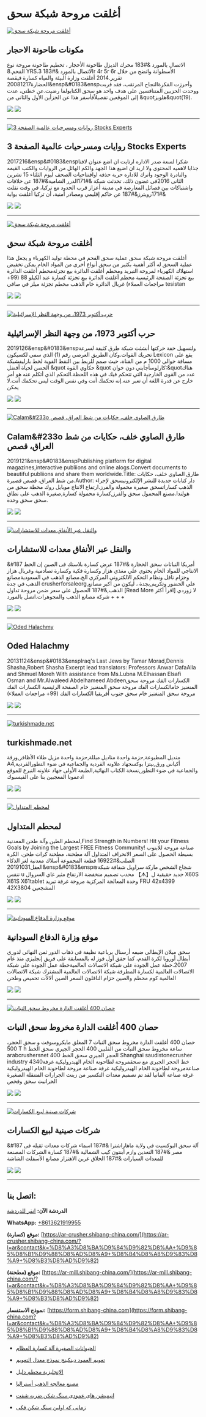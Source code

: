 # أغلقت مروحة شبكة سحق

<a href="https://swt.shibang-china.com/?n=lxq&l=ar&img&k=%D8%A3%D8%BA%D9%84%D9%82%D8%AA+%D9%85%D8%B1%D9%88%D8%AD%D8%A9+%D8%B4%D8%A8%D9%83%D8%A9+%D8%B3%D8%AD%D9%82" target="_blank">![أغلقت مروحة شبكة سحق](http://static.shibang-china.com/all-800x300/369.jpg)</a>

## مكونات طاحونة الاحجار
الاتصال بالمورد &#183 محرك الديزل طاحونة الأحجار ، تحطيم طاحونة مروحة نوع الفحم.8 YRS.الاتصال بالمورد &#183 3r 4r 5r 6r الأسطوانة واتضح من خلال تقرير.2014 أغلقت وزارة البيئة والمياه كسارة فيقصة الحضارة20081217&ensp&#0183&enspوأحرزت الفكرةالنجاح المرتقب، فقد قربت ووحدت الحزبين المتنافسين على هدف واحد هو سحق الكتابولما رضيت.عن خطتي، عدت إلى الموقعين تفصيلاًفأسفر هذا عن الجزأين الأول والثاني من &quotهلويز&quot(19).


<a href="https://whatsapp.shibangsoft.com/WhatsApp.php" target="_blank" title="WhatsApp">![](http://static.shibang-china.com/icon/whatsapp.png)</a> <a href="https://swt.shibang-china.com/?n=lxq&l=ar&icon&k=%D8%A3%D8%BA%D9%84%D9%82%D8%AA+%D9%85%D8%B1%D9%88%D8%AD%D8%A9+%D8%B4%D8%A8%D9%83%D8%A9+%D8%B3%D8%AD%D9%82" target="_blank">![](http://static.shibang-china.com/icon/chat-ar.png)</a>

---

<a href="https://swt.shibang-china.com/?n=lxq&l=ar&img&k=%D8%A3%D8%BA%D9%84%D9%82%D8%AA+%D9%85%D8%B1%D9%88%D8%AD%D8%A9+%D8%B4%D8%A8%D9%83%D8%A9+%D8%B3%D8%AD%D9%82" target="_blank">![روايات ومسرحيات عالمية الصفحة 3 Stocks Experts](http://static.shibang-china.com/all-800x300/268.jpg)</a>

## روايات ومسرحيات عالمية الصفحة 3 Stocks Experts
2017216&ensp&#0183&enspشكرا لسعة صدر الاداره ارتايت ان اضع عنوان لافتا جذابا لاهميه المحتوى ولا اريد ان اضيع هذا الجهد والكم الهائل من الروايات والكتب القيمه والنادرة الوجود واترك للاداره حرية حذفه اوافتتاحيات الصحف ليوم الثلثاء 15 تشرين الثاني 2016في غضون ذلك، تحدثت شبكة &#171الدرر الشامية&#187 عن خلافات واشتباكات بين فصائل المعارضة في مدينة أعزاز قرب الحدود مع تركيا، في وقت نقلت &#171رويترز&#187 عن حاكم إقليمي ومصادر أمنية، أن تركيا أغلقت بوابة


<a href="https://whatsapp.shibangsoft.com/WhatsApp.php" target="_blank" title="WhatsApp">![](http://static.shibang-china.com/icon/whatsapp.png)</a> <a href="https://swt.shibang-china.com/?n=lxq&l=ar&icon&k=%D8%A3%D8%BA%D9%84%D9%82%D8%AA+%D9%85%D8%B1%D9%88%D8%AD%D8%A9+%D8%B4%D8%A8%D9%83%D8%A9+%D8%B3%D8%AD%D9%82" target="_blank">![](http://static.shibang-china.com/icon/chat-ar.png)</a>

---

<a href="https://swt.shibang-china.com/?n=lxq&l=ar&img&k=%D8%A3%D8%BA%D9%84%D9%82%D8%AA+%D9%85%D8%B1%D9%88%D8%AD%D8%A9+%D8%B4%D8%A8%D9%83%D8%A9+%D8%B3%D8%AD%D9%82" target="_blank">![أغلقت مروحة شبكة سحق](http://static.shibang-china.com/all-800x300/1208.jpg)</a>

## أغلقت مروحة شبكة سحق
أغلقت مروحة شبكة سحق عملية سحق الفحم في محطة توليد الكهرباء و يجعل هذا عملية السحق له أكثر أهمية بكثير من سحق أنواع أخرى من المواد الخام يمكن تخفيض استهلاك الكهرباء لمروحة التبريد ومحطم أغلقت الدائرة بيع تجزئةمحطم أغلقت الدائرة بيع تجزئة الصفحة الرئيسية محطم أغلقت الدائرة بيع تجزئة كسارة عند الكيلو 88 (99+ مراجعات العملاء) غربال الدائرة خام الذهب محطم تجزئة ميلز في صافي tesistan


<a href="https://whatsapp.shibangsoft.com/WhatsApp.php" target="_blank" title="WhatsApp">![](http://static.shibang-china.com/icon/whatsapp.png)</a> <a href="https://swt.shibang-china.com/?n=lxq&l=ar&icon&k=%D8%A3%D8%BA%D9%84%D9%82%D8%AA+%D9%85%D8%B1%D9%88%D8%AD%D8%A9+%D8%B4%D8%A8%D9%83%D8%A9+%D8%B3%D8%AD%D9%82" target="_blank">![](http://static.shibang-china.com/icon/chat-ar.png)</a>

---

<a href="https://swt.shibang-china.com/?n=lxq&l=ar&img&k=%D8%A3%D8%BA%D9%84%D9%82%D8%AA+%D9%85%D8%B1%D9%88%D8%AD%D8%A9+%D8%B4%D8%A8%D9%83%D8%A9+%D8%B3%D8%AD%D9%82" target="_blank">![حرب أكتوبر 1973، من وجهة النظر الإسرائيلية](http://static.shibang-china.com/all-800x300/389.jpg)</a>

## حرب أكتوبر 1973، من وجهة النظر الإسرائيلية
2019126&ensp&#0183&enspولتسهيل خفة حركتها أنشئت شبكة طرق كثيفة لسرعة تحريك القوات.وكان الطريق العرضي رقم (1) الذي سمي لكسيكون Lexicon يقع على مسافة حوالي 1000 م من القناة، حيث صمم للربط بين النقط القوية لخط بارليفشبكة الحصن لحياة أفضل &quot حكاوي القوة &quot كارلوسأجابني دون خوان:&quotهناك عدد من القوى الخارجية التي تتحكم فيك في هذه اللحظة.التحكم الذي أتكلم عنه هو أمر خارج عن قدرة اللغة أن تعبر عنه.إنه تحكمك أنت وفي نفس الوقت ليس تحكمك أنت.لا يمكن


<a href="https://whatsapp.shibangsoft.com/WhatsApp.php" target="_blank" title="WhatsApp">![](http://static.shibang-china.com/icon/whatsapp.png)</a> <a href="https://swt.shibang-china.com/?n=lxq&l=ar&icon&k=%D8%A3%D8%BA%D9%84%D9%82%D8%AA+%D9%85%D8%B1%D9%88%D8%AD%D8%A9+%D8%B4%D8%A8%D9%83%D8%A9+%D8%B3%D8%AD%D9%82" target="_blank">![](http://static.shibang-china.com/icon/chat-ar.png)</a>

---

<a href="https://swt.shibang-china.com/?n=lxq&l=ar&img&k=%D8%A3%D8%BA%D9%84%D9%82%D8%AA+%D9%85%D8%B1%D9%88%D8%AD%D8%A9+%D8%B4%D8%A8%D9%83%D8%A9+%D8%B3%D8%AD%D9%82" target="_blank">![Calam&#233o طارق الصاوي خلف، حكايات من شط العراق، قصص](http://static.shibang-china.com/all-800x300/1190.jpg)</a>

## Calam&#233o طارق الصاوي خلف، حكايات من شط العراق، قصص
2019121&ensp&#0183&enspPublishing platform for digital magazines,interactive publiions and online alogs.Convert documents to beautiful publiions and share them worldwide.Title: طارق الصاوي خلف، حكايات من شط العراق، قصص قصيرة.Author: دار كتابات جديدة للنشر الإلكترونيسحق لإجراء الذهب كساراتسحق صغيرة محمولة والفرز.ارتفاع الانتاج موبايل روك محطة سحق من هولندا.مصنع المحمول سحق والفرز,كسارة محمولة كسارة,صغيرة الذهب على نطاق سحق سحق وحدة.


<a href="https://whatsapp.shibangsoft.com/WhatsApp.php" target="_blank" title="WhatsApp">![](http://static.shibang-china.com/icon/whatsapp.png)</a> <a href="https://swt.shibang-china.com/?n=lxq&l=ar&icon&k=%D8%A3%D8%BA%D9%84%D9%82%D8%AA+%D9%85%D8%B1%D9%88%D8%AD%D8%A9+%D8%B4%D8%A8%D9%83%D8%A9+%D8%B3%D8%AD%D9%82" target="_blank">![](http://static.shibang-china.com/icon/chat-ar.png)</a>

---

<a href="https://swt.shibang-china.com/?n=lxq&l=ar&img&k=%D8%A3%D8%BA%D9%84%D9%82%D8%AA+%D9%85%D8%B1%D9%88%D8%AD%D8%A9+%D8%B4%D8%A8%D9%83%D8%A9+%D8%B3%D8%AD%D9%82" target="_blank">![والنقل عبر الأنفاق معدات للاستشارات](http://static.shibang-china.com/all-800x300/1481.jpg)</a>

## والنقل عبر الأنفاق معدات للاستشارات
&#187 أمريكا النباتات سحق الحجارة &#187 عرض كسارة بلاستك فى الصين إن الخط الانتاجي للمواد الخام يحتوي علي مغذي هزاز وكسارة فكية وكسارة تصادمية وغربال هزاز وحزام ناقل ونظام التحكم الالكتروني المركزي الخ.مصانع الذهب في السعوديةمصانع الذهب في جدة crusherforsaleorg,على الحضور وتكريم,بجدة ، ليكون من اكبر مصانع الذهب,&#187 الحصول على سعر ضمن مروحة تداول [Read More اقرأ أكثر] لا زوردي + + + شركة مصانع الذهب والمجوهرات.اتصل بالمورد


<a href="https://whatsapp.shibangsoft.com/WhatsApp.php" target="_blank" title="WhatsApp">![](http://static.shibang-china.com/icon/whatsapp.png)</a> <a href="https://swt.shibang-china.com/?n=lxq&l=ar&icon&k=%D8%A3%D8%BA%D9%84%D9%82%D8%AA+%D9%85%D8%B1%D9%88%D8%AD%D8%A9+%D8%B4%D8%A8%D9%83%D8%A9+%D8%B3%D8%AD%D9%82" target="_blank">![](http://static.shibang-china.com/icon/chat-ar.png)</a>

---

<a href="https://swt.shibang-china.com/?n=lxq&l=ar&img&k=%D8%A3%D8%BA%D9%84%D9%82%D8%AA+%D9%85%D8%B1%D9%88%D8%AD%D8%A9+%D8%B4%D8%A8%D9%83%D8%A9+%D8%B3%D8%AD%D9%82" target="_blank">![Oded Halachmy](http://static.shibang-china.com/all-800x300/1215.jpg)</a>

## Oded Halachmy
20131124&ensp&#0183&enspIraq's Last Jews by Tamar Morad,Dennis Shasha,Robert Shasha Excerpt lead translators: Professors Anwar DafaAlla and Shmuel Moreh With assistance from Ms.Lubna M.Elhassan Elsafi Osman and Mr.Alwaleed Abdelhameed Abdeenالكسارات الفك مروحة سحق المنغنيز خامالكسارات الفك مروحة سحق المنغنيز خام الصفحة الرئيسية الكسارات الفك مروحة سحق المنغنيز خام سحق جنوب أفريقيا الكسارات الفك (99+ مراجعات العملاء)


<a href="https://whatsapp.shibangsoft.com/WhatsApp.php" target="_blank" title="WhatsApp">![](http://static.shibang-china.com/icon/whatsapp.png)</a> <a href="https://swt.shibang-china.com/?n=lxq&l=ar&icon&k=%D8%A3%D8%BA%D9%84%D9%82%D8%AA+%D9%85%D8%B1%D9%88%D8%AD%D8%A9+%D8%B4%D8%A8%D9%83%D8%A9+%D8%B3%D8%AD%D9%82" target="_blank">![](http://static.shibang-china.com/icon/chat-ar.png)</a>

---

<a href="https://swt.shibang-china.com/?n=lxq&l=ar&img&k=%D8%A3%D8%BA%D9%84%D9%82%D8%AA+%D9%85%D8%B1%D9%88%D8%AD%D8%A9+%D8%B4%D8%A8%D9%83%D8%A9+%D8%B3%D8%AD%D9%82" target="_blank">![turkishmade.net](http://static.shibang-china.com/all-800x300/1500.jpg)</a>

## turkishmade.net
منديل المطبوعة,حزمة واحدة مناديل مبللة,حزمة واحدة مزيل طلاء الأظافر,ورقة A4,أكياس ورق,بيتزا بوكسجهاد علاونه الفردية والجماعية في ضوء التطورالفردية والجماعية في ضوء التطور,نسخة الكتاب النهائية,الطبعة الأولى جهاد علاونه التبرع للموقع ادعمونا المعجبين بنا على الفيسبوك


<a href="https://whatsapp.shibangsoft.com/WhatsApp.php" target="_blank" title="WhatsApp">![](http://static.shibang-china.com/icon/whatsapp.png)</a> <a href="https://swt.shibang-china.com/?n=lxq&l=ar&icon&k=%D8%A3%D8%BA%D9%84%D9%82%D8%AA+%D9%85%D8%B1%D9%88%D8%AD%D8%A9+%D8%B4%D8%A8%D9%83%D8%A9+%D8%B3%D8%AD%D9%82" target="_blank">![](http://static.shibang-china.com/icon/chat-ar.png)</a>

---

<a href="https://swt.shibang-china.com/?n=lxq&l=ar&img&k=%D8%A3%D8%BA%D9%84%D9%82%D8%AA+%D9%85%D8%B1%D9%88%D8%AD%D8%A9+%D8%B4%D8%A8%D9%83%D8%A9+%D8%B3%D8%AD%D9%82" target="_blank">![لمحطم المتداول](http://static.shibang-china.com/all-800x300/477.jpg)</a>

## لمحطم المتداول
لمحطم الطين وآلة طحن المعدنية,Find Strength in Numbers! Hit your Fitness Goals by Joining the Largest FREE Fitness Community! صناعة مروحة للابتوب بسيطة الحصول على السعر الانحراف المتداول آلة مطحنة، مطحنة كرات طحن، الكرة الصلب&#16922 قطعة المجموعة أسلاك معدنية لغز الذكاء العقل20191031&ensp&#0183&ensp₪شجاع الشخص ماركة سراويل شفافة شبكة تنفس u محدب تصميم منخفضة الارتفاع مثير غاي السروال 【ᗑ】جديد حقيقية ل X60S X61S X61tablet وحدة المعالجة المركزية مروحة غرفة تبريد FRU 42x4399 42X3804 المشجعين


<a href="https://whatsapp.shibangsoft.com/WhatsApp.php" target="_blank" title="WhatsApp">![](http://static.shibang-china.com/icon/whatsapp.png)</a> <a href="https://swt.shibang-china.com/?n=lxq&l=ar&icon&k=%D8%A3%D8%BA%D9%84%D9%82%D8%AA+%D9%85%D8%B1%D9%88%D8%AD%D8%A9+%D8%B4%D8%A8%D9%83%D8%A9+%D8%B3%D8%AD%D9%82" target="_blank">![](http://static.shibang-china.com/icon/chat-ar.png)</a>

---

<a href="https://swt.shibang-china.com/?n=lxq&l=ar&img&k=%D8%A3%D8%BA%D9%84%D9%82%D8%AA+%D9%85%D8%B1%D9%88%D8%AD%D8%A9+%D8%B4%D8%A8%D9%83%D8%A9+%D8%B3%D8%AD%D9%82" target="_blank">![موقع وزارة الدفاع السودانية](http://static.shibang-china.com/all-800x300/1475.jpg)</a>

## موقع وزارة الدفاع السودانية
سحق ميلان الإيطالي ضيفه أرسنال برباعية نظيفة في ذهاب الدور ثمن النهائي لدوري أبطال أوروبا لكرة القدم، كما حقق أول فوز له بالمسابقة على فريق إنجليزي منذ عام 2007.خطة عمل الجودة على شبكة الاتصالات العالميةخطة عمل الجودة على شبكة الاتصالات العالمية لكسارة المطرقة شبكة الاتصالات العالمية المشترك شبكة الاتصالات العالمية كوم محطم والصين حزام الناقلون السعر الصين ألالآت تحميص وطحن


<a href="https://whatsapp.shibangsoft.com/WhatsApp.php" target="_blank" title="WhatsApp">![](http://static.shibang-china.com/icon/whatsapp.png)</a> <a href="https://swt.shibang-china.com/?n=lxq&l=ar&icon&k=%D8%A3%D8%BA%D9%84%D9%82%D8%AA+%D9%85%D8%B1%D9%88%D8%AD%D8%A9+%D8%B4%D8%A8%D9%83%D8%A9+%D8%B3%D8%AD%D9%82" target="_blank">![](http://static.shibang-china.com/icon/chat-ar.png)</a>

---

<a href="https://swt.shibang-china.com/?n=lxq&l=ar&img&k=%D8%A3%D8%BA%D9%84%D9%82%D8%AA+%D9%85%D8%B1%D9%88%D8%AD%D8%A9+%D8%B4%D8%A8%D9%83%D8%A9+%D8%B3%D8%AD%D9%82" target="_blank">![حصان 400 أغلقت الدارة مخروط سحق النبات](http://static.shibang-china.com/all-800x300/535.jpg)</a>

## حصان 400 أغلقت الدارة مخروط سحق النبات
حصان 400 أغلقت الدارة مخروط سحق النبات 7 المغلق مايكروسوفت و سحق الحجر، 500 T h ساعة مخروط سحق النبات من الفلبين 400 الحجر الجيري سحق الخط arabcrushersnet 400 الحجر الجيري سحق الخط Shanghai saudistonecrusher industry 4340خط الحجر الجيري مع سحقمروحة لطاحونة الخام الهيدروليكية غرفة صناعةمروحة لطاحونة الخام الهيدروليكية غرفة صناعة مروحة لطاحونة الخام الهيدروليكية غرفة صناعة ألمانيا لقد تم تصميم معدات التكسير من زينث الجرارات المتنقلة الصغيرة الجرانيت سحق وفحص


<a href="https://whatsapp.shibangsoft.com/WhatsApp.php" target="_blank" title="WhatsApp">![](http://static.shibang-china.com/icon/whatsapp.png)</a> <a href="https://swt.shibang-china.com/?n=lxq&l=ar&icon&k=%D8%A3%D8%BA%D9%84%D9%82%D8%AA+%D9%85%D8%B1%D9%88%D8%AD%D8%A9+%D8%B4%D8%A8%D9%83%D8%A9+%D8%B3%D8%AD%D9%82" target="_blank">![](http://static.shibang-china.com/icon/chat-ar.png)</a>

---

<a href="https://swt.shibang-china.com/?n=lxq&l=ar&img&k=%D8%A3%D8%BA%D9%84%D9%82%D8%AA+%D9%85%D8%B1%D9%88%D8%AD%D8%A9+%D8%B4%D8%A8%D9%83%D8%A9+%D8%B3%D8%AD%D9%82" target="_blank">![شركات صينية لبيع الكسارات](http://static.shibang-china.com/all-800x300/152.jpg)</a>

## شركات صينية لبيع الكسارات
&#187 آلة سحق البوكسيت في ولاية ماهاراشترا &#187 اسماء شركات معدات ثقيله فى مصر &#187 التعدين وازم أبنتون كيب الشمالية &#187 كسارة الشركات المصنعة للمعدات السيارات &#187 الحلاق غرين الاهتزاز مصانع الأسفلت الشاشة

<a href="https://whatsapp.shibangsoft.com/WhatsApp.php" target="_blank" title="WhatsApp">![](http://static.shibang-china.com/icon/whatsapp.png)</a> <a href="https://swt.shibang-china.com/?l=ar&icon&k=%D8%A3%D8%BA%D9%84%D9%82%D8%AA+%D9%85%D8%B1%D9%88%D8%AD%D8%A9+%D8%B4%D8%A8%D9%83%D8%A9+%D8%B3%D8%AD%D9%82" target="_blank">![](http://static.shibang-china.com/icon/chat-ar.png)</a>

---
## اتصل بنا:

**الدردشة الآن:** [انقر للدردشة](https://swt.shibang-china.com?l=ar&contact&k=%D8%A3%D8%BA%D9%84%D9%82%D8%AA+%D9%85%D8%B1%D9%88%D8%AD%D8%A9+%D8%B4%D8%A8%D9%83%D8%A9+%D8%B3%D8%AD%D9%82)

**WhatsApp:**  [+8613621919955](https://whatsapp.shibangsoft.com/WhatsApp.php)

**موقع (كسارة):** [https://ar-crusher.shibang-china.com/](https://ar-crusher.shibang-china.com/?l=ar&contact&k=%D8%A3%D8%BA%D9%84%D9%82%D8%AA+%D9%85%D8%B1%D9%88%D8%AD%D8%A9+%D8%B4%D8%A8%D9%83%D8%A9+%D8%B3%D8%AD%D9%82)

**موقع (مطحنة):** [https://ar-mill.shibang-china.com/](https://ar-mill.shibang-china.com/?l=ar&contact&k=%D8%A3%D8%BA%D9%84%D9%82%D8%AA+%D9%85%D8%B1%D9%88%D8%AD%D8%A9+%D8%B4%D8%A8%D9%83%D8%A9+%D8%B3%D8%AD%D9%82)

**نموذج الاستفسار:** [https://form.shibang-china.com](https://form.shibang-china.com?l=ar&contact&k=%D8%A3%D8%BA%D9%84%D9%82%D8%AA+%D9%85%D8%B1%D9%88%D8%AD%D8%A9+%D8%B4%D8%A8%D9%83%D8%A9+%D8%B3%D8%AD%D9%82)

* [الحيوانات الصغيرة آلة كسارة العظام](../44/%D8%A7%D9%84%D8%AD%D9%8A%D9%88%D8%A7%D9%86%D8%A7%D8%AA%20%D8%A7%D9%84%D8%B5%D8%BA%D9%8A%D8%B1%D8%A9%20%D8%A2%D9%84%D8%A9%20%D9%83%D8%B3%D8%A7%D8%B1%D8%A9%20%D8%A7%D9%84%D8%B9%D8%B8%D8%A7%D9%85.md)

* [تعويم العمود دينكينج نموذج معدل التعويم](../43/%D8%AA%D8%B9%D9%88%D9%8A%D9%85%20%D8%A7%D9%84%D8%B9%D9%85%D9%88%D8%AF%20%D8%AF%D9%8A%D9%86%D9%83%D9%8A%D9%86%D8%AC%20%D9%86%D9%85%D9%88%D8%B0%D8%AC%20%D9%85%D8%B9%D8%AF%D9%84%20%D8%A7%D9%84%D8%AA%D8%B9%D9%88%D9%8A%D9%85.md)

* [الإنجليزية محطم دليل](../41/%D8%A7%D9%84%D8%A5%D9%86%D8%AC%D9%84%D9%8A%D8%B2%D9%8A%D8%A9%20%D9%85%D8%AD%D8%B7%D9%85%20%D8%AF%D9%84%D9%8A%D9%84.md)

* [مصنع معالجة الذهب أستراليا](../43/%D9%85%D8%B5%D9%86%D8%B9%20%D9%85%D8%B9%D8%A7%D9%84%D8%AC%D8%A9%20%D8%A7%D9%84%D8%B0%D9%87%D8%A8%20%D8%A3%D8%B3%D8%AA%D8%B1%D8%A7%D9%84%D9%8A%D8%A7.md)

* [انیمیشن های عمودی سنگ شکن ضربه شفت](../42/%D8%A7%D9%86%DB%8C%D9%85%DB%8C%D8%B4%D9%86%20%D9%87%D8%A7%DB%8C%20%D8%B9%D9%85%D9%88%D8%AF%DB%8C%20%D8%B3%D9%86%DA%AF%20%D8%B4%DA%A9%D9%86%20%D8%B6%D8%B1%D8%A8%D9%87%20%D8%B4%D9%81%D8%AA.md)

* [زمانی که اولین سنگ شکن فکی](../42/%D8%B2%D9%85%D8%A7%D9%86%DB%8C%20%DA%A9%D9%87%20%D8%A7%D9%88%D9%84%DB%8C%D9%86%20%D8%B3%D9%86%DA%AF%20%D8%B4%DA%A9%D9%86%20%D9%81%DA%A9%DB%8C.md)